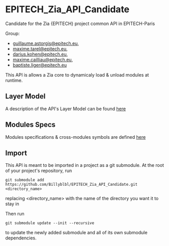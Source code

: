 # EPITECH_Zia_API_Candidate

Candidate for the Zia {EPITECH} project common API in EPITECH-Paris

Group:

- guillaume.astorgis@epitech.eu,
- maxime.tarel@epitech.eu,
- darius.kohen@epitech.eu,
- maxime.cailliau@epitech.eu,
- baptiste.liger@epitech.eu

This API is allows a Zia core to dynamicaly load & unload modules at runtime.

## Layer Model

A description of the API's Layer Model can be found [here](docs/LayerModel.md)

## Modules Specs

Modules specifications & cross-modules symbols are defined [here](docs/Modules.md)

## Import

This API is meant to be imported in a project as a git submodule.
At the root of your project's repository, run
```
git submodule add https://github.com/Billyblbl/EPITECH_Zia_API_Candidate.git <directory_name>
```
replacing <directory_name> with the name of the directory you want it to stay in

Then run
```
git submodule update --init --recursive
```
to update the newly added submodule and all of its own submodule dependencies.
